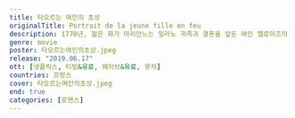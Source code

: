 ```yaml
---
title: 타오르는 여인의 초상
originalTitle: Portrait de la jeune fille en feu
description: 1770년, 젊은 화가 마리안느는 밀라노 귀족과 결혼을 앞둔 여인 엘로이즈의 초상화를 그려달라는 백작 부인의 의뢰를 받고 엘로이즈가 머무는 외딴섬의 영지에서 며칠간 머물게 된다. 마리안느는 엘로이즈가 초상화 그리는 걸 싫어한다는 이유 때문에 화가라는 신분을 숨기고 접근한다. 마리안느는 엘로이즈의 이목구비를 눈에 담기 위해 매일 산책에 동행하면서 그녀가 지닌 아픔을 어루만져주고 친분도 쌓는다. 어쨌든 그녀는 엘로이즈의 결혼을 종용하는 도구로 사용될 초상화 완성에 매진해야 한다.
genre: movie
poster: 타오르는여인의초상.jpeg
release: "2019.06.17"
ott: [넷플릭스, 티빙&유료, 웨이브&유료, 왓챠]
countries: 프랑스
cover: 타오르는여인의초상.jpeg
end: true
categories: [로맨스]
---
```

